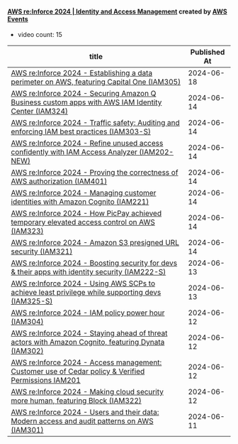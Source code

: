 

#### [AWS re:Inforce 2024 | Identity and Access Management](https://www.youtube.com/playlist?list=PL2yQDdvlhXf-XqcUqLn0avm_N-lvhsHXB) created by [AWS Events](https://www.youtube.com/channel/UCdoadna9HFHsxXWhafhNvKw)

* video count: 15 

| title                                                                                                                                              | Published At |
| -------------------------------------------------------------------------------------------------------------------------------------------------- | ------------ |
| [AWS re:Inforce 2024 - Establishing a data perimeter on AWS, featuring Capital One (IAM305)](https://www.youtube.com/watch?v=te8GsFjB6Fw)          | 2024-06-18   |
| [AWS re:Inforce 2024 - Securing Amazon Q Business custom apps with AWS IAM Identity Center (IAM324)](https://www.youtube.com/watch?v=HIbwxQAD780)  | 2024-06-14   |
| [AWS re:Inforce 2024 - Traffic safety: Auditing and enforcing IAM best practices (IAM303-S)](https://www.youtube.com/watch?v=ymAxs8iKm3o)          | 2024-06-14   |
| [AWS re:Inforce 2024 - Refine unused access confidently with IAM Access Analyzer (IAM202-NEW)](https://www.youtube.com/watch?v=nnr0ulOv_X8)        | 2024-06-14   |
| [AWS re:Inforce 2024 - Proving the correctness of AWS authorization (IAM401)](https://www.youtube.com/watch?v=oshxAJGrwMU)                         | 2024-06-14   |
| [AWS re:Inforce 2024 - Managing customer identities with Amazon Cognito (IAM221)](https://www.youtube.com/watch?v=ygZ1BTMW73U)                     | 2024-06-14   |
| [AWS re:Inforce 2024 - How PicPay achieved temporary elevated access control on AWS (IAM323)](https://www.youtube.com/watch?v=3AsWBROK608)         | 2024-06-14   |
| [AWS re:Inforce 2024 - Amazon S3 presigned URL security (IAM321)](https://www.youtube.com/watch?v=QQOOIVyCcHg)                                     | 2024-06-14   |
| [AWS re:Inforce 2024 - Boosting security for devs & their apps with identity security (IAM222-S)](https://www.youtube.com/watch?v=z5yKgrYf49I)     | 2024-06-13   |
| [AWS re:Inforce 2024 - Using AWS SCPs to achieve least privilege while supporting devs (IAM325-S)](https://www.youtube.com/watch?v=hPe3PPlvDo8)    | 2024-06-13   |
| [AWS re:Inforce 2024 - IAM policy power hour (IAM304)](https://www.youtube.com/watch?v=MKhkLqN0AyY)                                                | 2024-06-12   |
| [AWS re:Inforce 2024 - Staying ahead of threat actors with Amazon Cognito, featuring Dynata (IAM302)](https://www.youtube.com/watch?v=tPHJ8o1hkKA) | 2024-06-12   |
| [AWS re:Inforce 2024 - Access management: Customer use of Cedar policy & Verified Permissions IAM201](https://www.youtube.com/watch?v=vDLI9w9Z-R8) | 2024-06-12   |
| [AWS re:Inforce 2024 - Making cloud security more human, featuring Block (IAM322)](https://www.youtube.com/watch?v=GeVee2N5tqw)                    | 2024-06-12   |
| [AWS re:Inforce 2024 - Users and their data: Modern access and audit patterns on AWS (IAM301)](https://www.youtube.com/watch?v=w02C4bxofWI)        | 2024-06-11   |